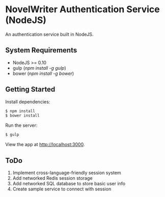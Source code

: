 # NovelWriter Authentication Service (NodeJS)

An authentication service built in NodeJS.

## System Requirements

* NodeJS >= 0.10
* gulp (*npm install -g gulp*)
* bower (*npm install -g bower*)

## Getting Started

Install dependencies:

```bash
$ npm install
$ bower install
```

Run the server:

```bash
$ gulp
```

View the app at [http://localhost:3000](http://localhost:3000).

## ToDo

1. Implement cross-language-friendly session system
2. Add networked Redis session storage
3. Add networked SQL database to store basic user info
4. Create sample service to connect with session
